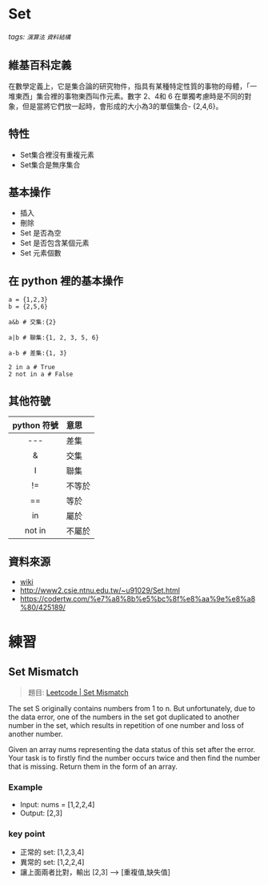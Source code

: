 # Set
###### tags: `演算法` `資料結構`
## 維基百科定義
在數學定義上，它是集合論的研究物件，指具有某種特定性質的事物的母體，「一堆東西」集合裡的事物東西叫作元素。數字 2、4和 6 在單獨考慮時是不同的對象，但是當將它們放一起時，會形成的大小為3的單個集合- {2,4,6}。

## 特性
* Set集合裡沒有重複元素
* Set集合是無序集合

## 基本操作
* 插入
* 刪除
* Set 是否為空
* Set 是否包含某個元素
* Set 元素個數
## 在 python 裡的基本操作
```python=
a = {1,2,3}
b = {2,5,6}

a&b # 交集:{2}

a|b # 聯集:{1, 2, 3, 5, 6}

a-b # 差集:{1, 3}

2 in a # True
2 not in a # False
```
## 其他符號
|python 符號|意思|
|:-:|:-|
|---|差集|
|&|交集|
|I|聯集|
|!=|不等於|
|==|等於|
|in|屬於|
|not in|不屬於|

## 資料來源
* [wiki](https://en.wikipedia.org/wiki/Set_(mathematics))
* http://www2.csie.ntnu.edu.tw/~u91029/Set.html
* https://codertw.com/%e7%a8%8b%e5%bc%8f%e8%aa%9e%e8%a8%80/425189/

# 練習
## Set Mismatch
> 題目: [Leetcode | Set Mismatch](https://leetcode.com/problems/set-mismatch/)

The set S originally contains numbers from 1 to n. But unfortunately, due to the data error, one of the numbers in the set got duplicated to another number in the set, which results in repetition of one number and loss of another number.

Given an array nums representing the data status of this set after the error. Your task is to firstly find the number occurs twice and then find the number that is missing. Return them in the form of an array.

### Example
* Input: nums = [1,2,2,4] 
* Output: [2,3]

### key point

* 正常的 set: [1,2,3,4]
* 異常的 set: [1,2,2,4]
* 讓上面兩者比對，輸出 [2,3] --> [重複值,缺失值]
